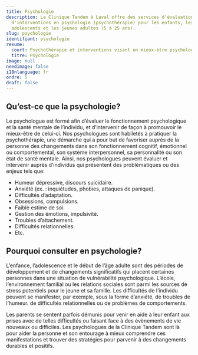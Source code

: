 ```yaml
---
title: Psychologie
description: La Clinique Tandem à Laval offre des services d'évaluation et
  d'interventions en psychologie (psychothérapie) pour les enfants, les
  adolescents et les jeunes adultes (5 à 25 ans).
slug: psychologie
identifiant: psychologie
resume:
  court: Psychothérapie et interventions visant un mieux-être psychologique
  titre: Psychologie
image: null
needimage: false
i18nlanguage: fr
ordre: 5
draft: false
---
```

## Qu’est-ce que la psychologie?

Le psychologue est formé afin d’évaluer le fonctionnement psychologique et la santé mentale de l’individu, et d’intervenir
de façon à promouvoir le mieux-être de celui-ci. Nos psychologues sont habiletés à pratiquer la psychothérapie, une démarche qui a pour but de favoriser auprès de la personne des changements dans son fonctionnement cognitif, émotionnel ou comportemental, son système interpersonnel, sa personnalité ou son état de santé mentale. Ainsi, nos psychologues peuvent évaluer et intervenir auprès d’individus qui présentent des problématiques ou des enjeux tels que:

* Humeur dépressive, discours suicidaire.
* Anxiété (ex. : inquiétudes, phobies, attaques de panique).
* Difficultés d’adaptation.
* Obsessions, compulsions.
* Faible estime de soi.
* Gestion des émotions, impulsivité.
* Troubles d’attachement.
* Difficultés relationnelles.
* Etc.

## Pourquoi consulter en psychologie?

L’enfance, l’adolescence et le début de l’âge adulte sont des périodes de développement et de changements significatifs qui placent certaines personnes dans une situation de vulnérabilité psychologique. L’école, l’environnement familial ou les relations sociales sont parmi les  sources de stress potentiels pour le jeune et sa famille. Les difficultés de l’individu peuvent se manifester, par exemple, sous la forme d’anxiété, de troubles de l’humeur. de difficultés relationnelles ou de problèmes de comportements.

Les parents se sentent parfois démunis pour venir en aide à leur enfant aux prises avec de telles difficultés ou faisant face à des évènements de vie nouveaux ou difficiles. Les psychologues de la Clinique Tandem sont là pour aider la personne et son entourage à mieux comprendre ces manifestations et trouver des stratégies pour parvenir à des changements durables et positifs.